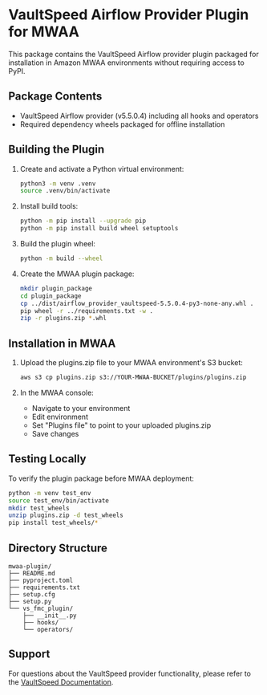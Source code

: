 # VaultSpeed Airflow Provider Plugin for MWAA

This package contains the VaultSpeed Airflow provider plugin packaged for installation in Amazon MWAA environments without requiring access to PyPI.

## Package Contents

- VaultSpeed Airflow provider (v5.5.0.4) including all hooks and operators
- Required dependency wheels packaged for offline installation

## Building the Plugin

1. Create and activate a Python virtual environment:

    ```bash
    python3 -m venv .venv
    source .venv/bin/activate
    ```

2. Install build tools:

    ```bash
    python -m pip install --upgrade pip
    python -m pip install build wheel setuptools
    ```

3. Build the plugin wheel:

    ```bash
    python -m build --wheel
    ```

4. Create the MWAA plugin package:

    ```bash
    mkdir plugin_package
    cd plugin_package
    cp ../dist/airflow_provider_vaultspeed-5.5.0.4-py3-none-any.whl .
    pip wheel -r ../requirements.txt -w .
    zip -r plugins.zip *.whl
    ```

## Installation in MWAA

1. Upload the plugins.zip file to your MWAA environment's S3 bucket:

    ```bash
    aws s3 cp plugins.zip s3://YOUR-MWAA-BUCKET/plugins/plugins.zip
    ```

2. In the MWAA console:

    - Navigate to your environment
    - Edit environment
    - Set "Plugins file" to point to your uploaded plugins.zip
    - Save changes

## Testing Locally

To verify the plugin package before MWAA deployment:

```bash
python -m venv test_env
source test_env/bin/activate
mkdir test_wheels
unzip plugins.zip -d test_wheels
pip install test_wheels/*
```

## Directory Structure

```
mwaa-plugin/
├── README.md
├── pyproject.toml
├── requirements.txt
├── setup.cfg
├── setup.py
└── vs_fmc_plugin/
    ├── __init__.py
    ├── hooks/
    └── operators/
```

## Support

For questions about the VaultSpeed provider functionality, please refer to the [VaultSpeed Documentation](https://docs.vaultspeed.com/space/VPD/3012624432/Airflow).
